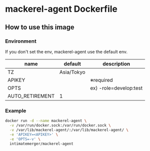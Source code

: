 # mackerel-agent Dockerfile

## How to use this image

### Environment

If you don't set the env, mackerel-agent use the default env.

| name | default | description |
| --- | --- | --- |
| TZ | Asia/Tokyo |  |
| APIKEY |  | ※required |
| OPTS |  | ex) -role=develop:test |
| AUTO_RETIREMENT | 1 |  |


### Example

```bash
docker run -d --name mackerel-agent \
  -v /var/run/docker.sock:/var/run/docker.sock \
  -v /var/lib/mackerel-agent/:/var/lib/mackerel-agent/ \
  -e 'APIKEY=<APIKEY>' \
  -e 'OPTS=-v' \
  intimatemerger/mackerel-agent
```
